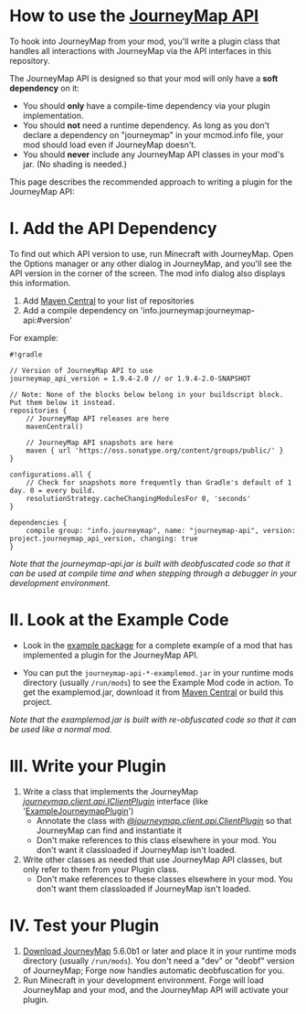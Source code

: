 How to use the [JourneyMap API](https://bitbucket.org/TeamJM/journeymap-api)
=============================

To hook into JourneyMap from your mod, you'll write a plugin class that handles all interactions with JourneyMap
via the API interfaces in this repository.

The JourneyMap API is designed so that your mod will only have a **soft dependency** on it:  

 * You should **only** have a compile-time dependency via your plugin implementation.
 * You should **not** need a runtime dependency. As long as you don't declare a dependency on "journeymap" in your mcmod.info file, your mod should load even if JourneyMap doesn't.
 * You should **never** include any JourneyMap API classes in your mod's jar. (No shading is needed.)

This page describes the recommended approach to writing a plugin for the JourneyMap API:
 
I. Add the API Dependency
=============================

To find out which API version to use, run Minecraft with JourneyMap. Open the Options manager or any other dialog in JourneyMap,
and you'll see the API version in the corner of the screen.  The mod info dialog also displays this information.

1. Add [Maven Central](http://search.maven.org/#search%7Cga%7C1%7Cjourneymap-api) to your list of repositories
2. Add a compile dependency on 'info.journeymap:journeymap-api:#version'

For example:

```
#!gradle

// Version of JourneyMap API to use
journeymap_api_version = 1.9.4-2.0 // or 1.9.4-2.0-SNAPSHOT

// Note: None of the blocks below belong in your buildscript block. Put them below it instead.
repositories {
    // JourneyMap API releases are here
    mavenCentral()

    // JourneyMap API snapshots are here
    maven { url 'https://oss.sonatype.org/content/groups/public/' }
}

configurations.all {
    // Check for snapshots more frequently than Gradle's default of 1 day. 0 = every build.
    resolutionStrategy.cacheChangingModulesFor 0, 'seconds'
}

dependencies {
    compile group: "info.journeymap", name: "journeymap-api", version: project.journeymap_api_version, changing: true
}

```

*Note that the journeymap-api.jar is built with deobfuscated code so that it can be used at compile time and when
stepping through a debugger in your development environment.*

II. Look at the Example Code
=============================

* Look in the [example package](src/main/java/example) for a complete 
example of a mod that has implemented a plugin for the JourneyMap API.

* You can put the `journeymap-api-*-examplemod.jar` in your runtime mods directory (usually `/run/mods`)
to see the Example Mod code in action.  To get the examplemod.jar, download it from 
[Maven Central](http://search.maven.org/#search%7Cga%7C1%7Cjourneymap-api) or build this project.

*Note that the examplemod.jar is built with re-obfuscated code so that it can be used like a normal mod.*

III. Write your Plugin
=============================

1. Write a class that implements the JourneyMap *[journeymap.client.api.IClientPlugin](src/main/java/journeymap/client/api/IClientPlugin.java)* interface (like '[ExampleJourneymapPlugin](src/main/java/example/mod/client/plugin/ExampleJourneymapPlugin.java)')
    - Annotate the class with *[@journeymap.client.api.ClientPlugin](src/main/java/journeymap/client/api/ClientPlugin.java)* so that JourneyMap can find and instantiate it
    - Don't make references to this class elsewhere in your mod. You don't want it classloaded if JourneyMap isn't loaded.
1. Write other classes as needed that use JourneyMap API classes, but only refer to them from your Plugin class.
    - Don't make references to these classes elsewhere in your mod. You don't want them classloaded if JourneyMap isn't loaded.
    
IV. Test your Plugin
=============================

1. [Download JourneyMap](http://journeymap.info/Download) 5.6.0b1 or later and place it in your runtime mods directory (usually `/run/mods`).
You don't need a "dev" or "deobf" version of JourneyMap; Forge now handles automatic deobfuscation for you.
2. Run Minecraft in your development environment.  Forge will load JourneyMap and your mod, and the JourneyMap API will activate your plugin.